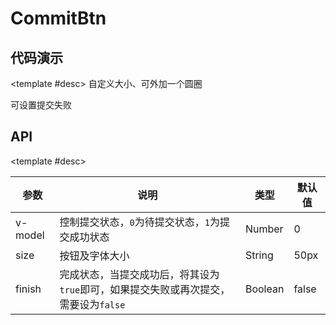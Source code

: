<script setup>
  import CommitBtnA from './Components/CommitBtn/demo/index-a.vue'
  import CommitBtnB from './Components/CommitBtn/demo/index-b.vue'
</script>

# CommitBtn

<ContainerBox title="介绍">
<template #desc>

自带`loading`效果的提交按钮
</template>
</ContainerBox>

<ContainerBox title="下载并引入">
<template #desc>

[下载组件包及当前组件的所有案例](https://gitee.com/lengyibai/lib3-component-packages/raw/master/Lib/static/LibCommitBtn.zip)

引入参考 [引入组件](/Components/base/start.html)
</template>
</ContainerBox>

## 代码演示

<ContainerBox title="基础用法">
<template #desc>
可设置再次提交
</template>

<div class="demoBox">
<CommitBtnA />
</div>

<ShowCode>
<template #codes>

```vue
<template>
  <div class="demo">
    <LibCommitBtn size="50px" @commit="commit" :finish="finish" v-model="status" title="发布" />
    <span>{{ text }}</span>
  </div>
</template>
<script setup lang="ts">
import { ref } from 'vue';

const status = ref(0); //提交状态
const finish = ref(false);
const text = ref('待提交');

const commit = () => {
  text.value = '提交中';
  setTimeout(() => {
    finish.value = true;
    text.value = '提交成功';
    setTimeout(() => {
      status.value = 0;
      finish.value = false;
      text.value = '再次提交';
    }, 1000);
  }, 1000);
};
</script>
<style scoped lang="less">
.demo {
  display: flex;
  flex-direction: column;
  align-items: center;
  font-size: 2vw;
}
</style>
```

</template>
</ShowCode>
</ContainerBox>

<ContainerBox title="自定义样式">

<template #desc>
自定义大小、可外加一个圆圈

可设置提交失败
</template>

<div class="demoBox">
<CommitBtnB />
</div>

<ShowCode>
<template #codes>

```vue
<template>
  <div class="demo">
    <LibCommitBtn
      style="border: 0.75vw solid #000"
      @commit="commit"
      :finish="finish"
      v-model="status"
      title="发布"
      size="15vw"
    />
    <span>{{ text }}</span>
  </div>
</template>
<script setup lang="ts">
import { ref } from 'vue';

const status = ref(0); //提交状态
const finish = ref(false);
const text = ref('待提交');

const commit = () => {
  text.value = '提交中';
  setTimeout(() => {
    status.value = 0;
    text.value = '提交失败';
  }, 1000);
};
</script>
<style scoped>
.demo {
  display: flex;
  flex-direction: column;
  align-items: center;
  font-size: 4vw;
}
</style>
```

</template>
</ShowCode>
</ContainerBox>

## API

<ContainerBox title="Props">

<template #desc>

| 参数    | 说明                                                                                | 类型    | 默认值 |
| ------- | ----------------------------------------------------------------------------------- | ------- | ------ |
| v-model | 控制提交状态，`0`为待提交状态，`1`为提交成功状态                                    | Number  | 0      |
| size    | 按钮及字体大小                                                                      | String  | 50px   |
| finish  | 完成状态，当提交成功后，将其设为`true`即可，如果提交失败或再次提交，需要设为`false` | Boolean | false  |

</template>
</ContainerBox>

<ContainerBox title="Events">
<template #desc>

| 事件名 | 说明           | 回调参数 |
| ------ | -------------- | -------- |
| commit | 点击按钮后触发 | -        |

</template>
</ContainerBox>
